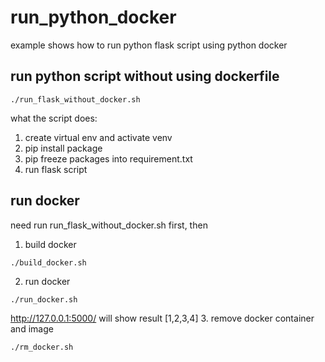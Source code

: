 # run_python_docker
example shows how to run python flask script using python docker

## run python script without using dockerfile
```
./run_flask_without_docker.sh
```
what the script does:

 1. create virtual env and activate venv
 2. pip install package
 3. pip freeze packages into requirement.txt
 4. run flask script

## run docker
need run run_flask_without_docker.sh first, then
1. build docker
```
./build_docker.sh
```
2. run docker
```
./run_docker.sh
```
http://127.0.0.1:5000/ will show result [1,2,3,4]
3. remove docker container and image
```
./rm_docker.sh
```